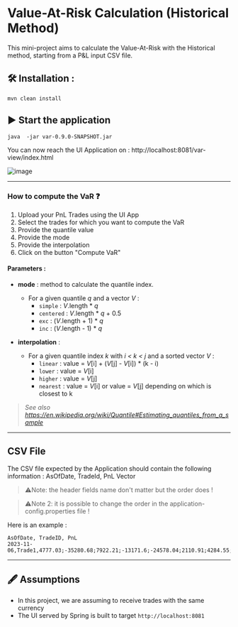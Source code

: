 # Value-At-Risk Calculation (Historical Method)

This mini-project aims to calculate the Value-At-Risk with the Historical method, starting from a P&L input CSV file.

## 🛠️ Installation :

```shell script
mvn clean install
```

## ▶️ Start the application

```shell script
java  -jar var-0.9.0-SNAPSHOT.jar
```

You can now reach the UI Application on : http://localhost:8081/var-view/index.html

![image](https://github.com/EricDallAgnol/value-at-risk-calculation/assets/83015366/7cab3ef5-379a-4ebb-8179-d1c8ffcc7dc6)

--------
### How to compute the VaR ❓

1. Upload your PnL Trades using the UI App
2. Select the trades for which you want to compute the VaR
3. Provide the quantile value
4. Provide the mode
5. Provide the interpolation
6. Click on the button "Compute VaR"

#### Parameters :
- **mode** : method to calculate the quantile index.
  - For a given quantile *q* and a vector *V* :
    -  `simple` : *V*.length * *q*
    -  `centered` : *V*.length * *q* + 0.5
    -  `exc` : (*V*.length + 1) * *q*
    -  `inc` : (*V*.length - 1) * *q*
      
- **interpolation** :
  - For a given quantile index *k* with *i < k < j* and  a sorted vector *V* :
    - `linear` : value = *V*[i] + (*V*[j] - *V*[i]) * (k - i)
    - `lower` : value = *V*[i]
    - `higher` : value = *V*[j]
    - `nearest` : value = *V*[i] or value = *V*[j] depending on which is closest to k

> *See also https://en.wikipedia.org/wiki/Quantile#Estimating_quantiles_from_a_sample*
--------
## CSV File

The CSV file expected by the Application should contain the following information : AsOfDate, TradeId, PnL Vector
> ⚠️Note: the header fields name don't matter but the order does !

> ⚠️Note 2: it is possible to change the order in the application-config.properties file !

Here is an example :

```
AsOfDate, TradeID, PnL
2023-11-06,Trade1,4777.03;-35280.68;7922.21;-13171.6;-24578.04;2110.91;4284.55;-9059.76;-1362.05;-15613.03;2246.1;-16573.48;-20827.31;2541.31;-9508.58;-35064.59;-17040.44;16591.91;798.52;836.44;874.36;-7516.22;-37053.97;10073.5;967.91;-16548.52;-13888.8;-17538.83;13654.33;14136.07;-8568.05;-18844.87;23054.34;1642.09;-16835.96;-2014.11;-3647.43;11035.58;20970.14;-1567.4;9963.6;17050.49;1814.14;-2318.31;-9458.98;-8326.99;7527.16;-30.46;253.4;1392.46;15148.15;12939.42;-3797.41;-3298.57;18081.76;28388.15;-28644.53;17683.71;2184.67;10184.18;3331.16;14805.19;7924.26;8273.28;-29062.84;-7798.18;7795.23;17635.44;2118.29;9702.8;-22684.31;10789.03;7684.59;5097.6;8916.11;-13325.48;-19632.81;3888.49;-7939.45;-14013.28;-26983.08;-7833.35;749.99;-8362.95;-8464.74;-19560.24;12900.67;26097.72;-5098.11;-9597.76;703.2;-20461.71;5639.74;18145.38;-13463.12;-11025.01;5472.89;9320.61;-9934.29;-6699.57;-6691.46;-1245.39;19159.92;9494.59;-10064.14;-22721.48;22486.98;-10563.16;4768.13;-7423.96;-853.92;-1674.73;3733.21;2204.35;-6921.57;-18686.07;-2645.25;-1302.89;8020.4;-10836.19;-77.22;-7868.77;-20810.28;-9498.53;-9752.09;1220.81;8417.72;2903.88;-17672.08;7357.75;-1443.02;-18946.31;-4954.1;-20599.05;16379.17;2384.89;-11289.25;13420.35;-29447.86;18660.89;-21715.61;12989.11;465.75;1386.41;786.96;-947.19;-4208.21;8491.13;22559.65;10748.01;8919.61;22476.38;-999.25;-3000.28;4537.12;-5073.43;2983.4;-15546.63;-168.28;12740.42;9817.76;646.4;-28958.71;-9474.07;-1293.06;-12822.25;17798.92;-550.99;-4246.35;3560.95;-6826.88;-4930.04;-6339.37;1250.35;-4538.38;-1432.06;3995.86;-2337.04;-9738.45;1023.94;7990.89;14469.97;11080.83;16837.69;-5556.66;-1422.09;3868.61;-5523.17;27595.03;8016.58;-11139.89;-4730.1;-20160.39;-26119.55;-3978.58;7619.61;-13046.63;11909.27;1080.56;1402.22;-14216.64;5717.95;15378.28;4583.32;-3132.61;-5216.87;17483.05;-10571.14;-15088.71;7940.25;5405.15;-7975.59;7750.66;923.41;-10201.76;10731.11;-13266.15;24548.09;-4637.49;-3009.79;8915.24;-3041.56;-3265.68;2273.12;-1536.19;5354.93;14000.63;-9443.12;-19045.23;-11554.56;6433.38;-2678.38;24842.35;6808.26;20063.43;-23051.87;-22681.04;4784.02;-9503.54;9450.18;-26431.78;5210.31;-3427.59;-10740.61;11689.68;8791.51;-22688.67;-4673.91;-2207.95;5531.82;-23613.26;651.83;14093.92;6079.5
```


--------
## 🖋️ Assumptions

- In this project, we are assuming to receive trades with the same currency
- The UI served by Spring is built to target `http://localhost:8081`
